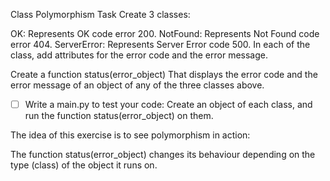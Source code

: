 Class Polymorphism
Task
Create 3 classes:

OK: Represents OK code error 200.
NotFound: Represents Not Found code error 404.
ServerError: Represents Server Error code 500.
In each of the class, add attributes for the error code and the error message.

Create a function status(error_object) That displays the error code and the error message of an object of any of the three classes above.

-[ ] Write a main.py to test your code: Create an object of each class, and run the function status(error_object) on them.

The idea of this exercise is to see polymorphism in action:

The function status(error_object) changes its behaviour depending on the type (class) of the object it runs on.
